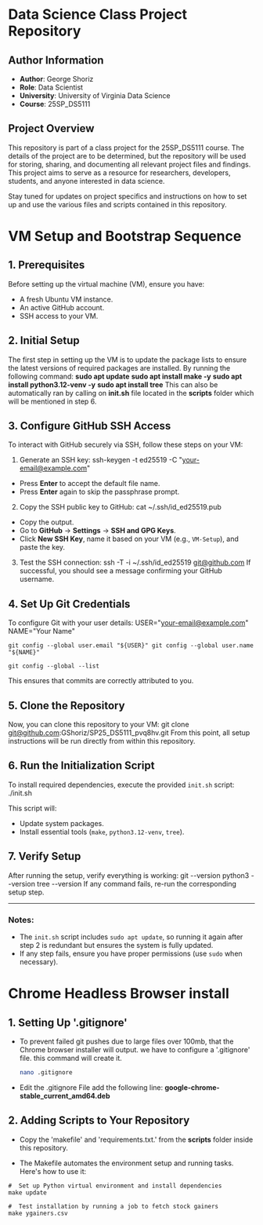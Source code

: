 # Data Science Class Project Repository

## Author Information

- **Author**: George Shoriz
- **Role**: Data Scientist
- **University**: University of Virginia Data Science
- **Course**: 25SP_DS5111

## Project Overview

This repository is part of a class project for the 25SP_DS5111 course. The details of the project are to be determined, but the repository will be used for storing, sharing, and documenting all relevant project files and findings. This project aims to serve as a resource for researchers, developers, students, and anyone interested in data science.

Stay tuned for updates on project specifics and instructions on how to set up and use the various files and scripts contained in this repository.



# VM Setup and Bootstrap Sequence

## 1. Prerequisites

Before setting up the virtual machine (VM), ensure you have:
- A fresh Ubuntu VM instance.
- An active GitHub account.
- SSH access to your VM.

## 2. Initial Setup

The first step in setting up the VM is to update the package lists to ensure the latest versions of required packages are installed.
By running the following command:
	**sudo apt update**
	**sudo apt install make -y**
	**sudo apt install python3.12-venv -y**
	**sudo apt install tree**
This can also be automatically  ran by calling on **init.sh** file located in the **scripts** folder which will be mentioned in step 6. 

## 3. Configure GitHub SSH Access

To interact with GitHub securely via SSH, follow these steps on your VM:

1. Generate an SSH key:
	ssh-keygen -t ed25519 -C "your-email@example.com"

- Press **Enter** to accept the default file name.
- Press **Enter** again to skip the passphrase prompt.

2. Copy the SSH public key to GitHub:
	cat ~/.ssh/id_ed25519.pub
- Copy the output.
- Go to **GitHub** → **Settings** → **SSH and GPG Keys**.
- Click **New SSH Key**, name it based on your VM (e.g., `VM-Setup`), and paste the key.

3. Test the SSH connection:
	ssh -T -i ~/.ssh/id_ed25519 git@github.com
If successful, you should see a message confirming your GitHub username.

## 4. Set Up Git Credentials

To configure Git with your user details:
	USER="your-email@example.com" NAME="Your Name"

	git config --global user.email "${USER}" git config --global user.name "${NAME}"

	git config --global --list
This ensures that commits are correctly attributed to you.

## 5. Clone the Repository

Now, you can clone this repository to your VM:
	git clone git@github.com:GShoriz/SP25_DS5111_pvq8hv.git
From this point, all setup instructions will be run directly from within this repository.

## 6. Run the Initialization Script

To install required dependencies, execute the provided `init.sh` script:
	./init.sh

This script will:
- Update system packages.
- Install essential tools (`make`, `python3.12-venv`, `tree`).
 
## 7. Verify Setup

After running the setup, verify everything is working:
	git --version python3 --version tree --version
If any command fails, re-run the corresponding setup step.

---

### Notes:
- The `init.sh` script includes `sudo apt update`, so running it again after step 2 is redundant but ensures the system is fully updated.
- If any step fails, ensure you have proper permissions (use `sudo` when necessary).

# Chrome Headless Browser install

## 1. Setting Up '.gitignore'
- To prevent failed git pushes due to large files over 100mb, that the Chrome browser installer will output. we have to configure a '.gitignore' file. 
this command will create it.
   ```bash
   nano .gitignore

- Edit the .gitignore File add the following line:
**google-chrome-stable_current_amd64.deb**

## 2. Adding Scripts to Your Repository
- Copy the 'makefile' and 'requirements.txt.' from the **scripts** folder inside this repository.

- The Makefile automates the environment setup and running tasks. Here's how to use it:

```make
#  Set up Python virtual environment and install dependencies
make update

#  Test installation by running a job to fetch stock gainers
make ygainers.csv
